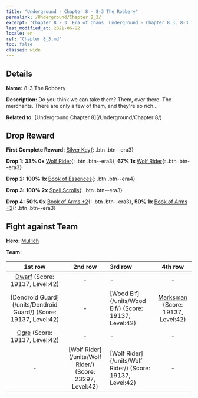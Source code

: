```yaml
---
title: "Underground - Chapter 8 - 8-3 The Robbery"
permalink: /Underground/Chapter 8_3/
excerpt: "Chapter 8 - 3. Era of Chaos  Underground - Chapter 8_3. 8-3 The Robbery"
last_modified_at: 2021-06-22
locale: en
ref: "Chapter 8_3.md"
toc: false
classes: wide
---
```


## Details

 **Name:** 8-3 The Robbery

 **Description:** Do you think we can take them? Them, over there. The merchants. There are only a few of them, and they're so rich...

 **Related to:** [Underground Chapter 8](/Underground/Chapter 8/)

## Drop Reward

 **First Complete Reward:** [Silver Key](/Items/con_693/){: .btn .btn--era3}

 **Drop 1:** **33% 0x** [Wolf Rider](/Items/unt_218/){: .btn .btn--era3}, **67% 1x** [Wolf Rider](/Items/unt_218/){: .btn .btn--era3}

 **Drop 2:** **100% 1x** [Book of Essences](/Items/mat_39/){: .btn .btn--era4}

 **Drop 3:** **100% 2x** [Spell Scrolls](/Items/con_694/){: .btn .btn--era3}

 **Drop 4:** **50% 0x** [Book of Arms +2](/Items/mat_32/){: .btn .btn--era3}, **50% 1x** [Book of Arms +2](/Items/mat_32/){: .btn .btn--era3}


## Fight against Team
 **Hero:** [Mullich](/heroes/Mullich/)

 **Team:**


  | 1st row | 2nd row | 3rd row | 4th row |
  |:----:|:----:|:----|:----:|
  | [Dwarf](/units/Dwarf/) (Score: 19137, Level:42)  | - | - | - |
  | [Dendroid Guard](/units/Dendroid Guard/) (Score: 19137, Level:42)  | - | [Wood Elf](/units/Wood Elf/) (Score: 19137, Level:42)  | [Marksman](/units/Marksman/) (Score: 19137, Level:42)  |
  | [Ogre](/units/Ogre/) (Score: 19137, Level:42)  | - | - | - |
  | - | [Wolf Rider](/units/Wolf Rider/) (Score: 23297, Level:42)  | [Wolf Rider](/units/Wolf Rider/) (Score: 19137, Level:42)  | - |


